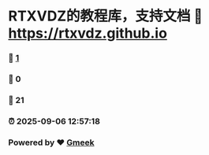 # RTXVDZ的教程库，支持文档 :link: https://rtxvdz.github.io 
### :page_facing_up: [1](https://rtxvdz.github.io/tag.html) 
### :speech_balloon: 0 
### :hibiscus: 21 
### :alarm_clock: 2025-09-06 12:57:18 
### Powered by :heart: [Gmeek](https://github.com/Meekdai/Gmeek)

